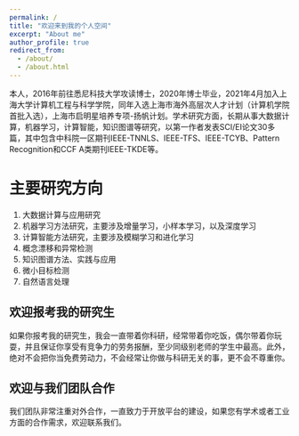 ```yaml
---
permalink: /
title: "欢迎来到我的个人空间"
excerpt: "About me"
author_profile: true
redirect_from: 
  - /about/
  - /about.html
---
```


本人，2016年前往悉尼科技大学攻读博士，2020年博士毕业，2021年4月加入上海大学计算机工程与科学学院，同年入选上海市海外高层次人才计划（计算机学院首批入选），上海市启明星培养专项-扬帆计划。学术研究方面，长期从事大数据计算，机器学习，计算智能，知识图谱等研究，以第一作者发表SCI/EI论文30多篇，其中包含中科院一区期刊IEEE-TNNLS、IEEE-TFS、IEEE-TCYB、Pattern Recognition和CCF A类期刊IEEE-TKDE等。

主要研究方向
======
1. 大数据计算与应用研究
2. 机器学习方法研究，主要涉及增量学习，小样本学习，以及深度学习
3. 计算智能方法研究，主要涉及模糊学习和进化学习
4. 概念漂移和异常检测
5. 知识图谱方法、实践与应用
6. 微小目标检测
7. 自然语言处理  

欢迎报考我的研究生
------
如果你报考我的研究生，我会一直带着你科研，经常带着你吃饭，偶尔带着你玩耍，并且保证你享受有竞争力的劳务报酬，至少同级别老师的学生中最高。此外，绝对不会把你当免费劳动力，不会经常让你做与科研无关的事，更不会不尊重你。

欢迎与我们团队合作
------
我们团队非常注重对外合作，一直致力于开放平台的建设，如果您有学术或者工业方面的合作需求，欢迎联系我们。
